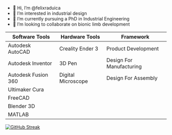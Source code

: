 - 👋 Hi, I’m @felixraduica
- 👀 I’m interested in industrial design
- 🌱 I’m currently pursuing a PhD in Industrial Engineering
- 💞️ I’m looking to collaborate on bionic limb development

 
| Software Tools        | Hardware Tools     | Framework                |
| --------------------- | ------------------ | -------------------------|
| Autodesk AutoCAD      | Creality Ender 3   | Product Development      |
| Autodesk Inventor     | 3D Pen             | Design For Manufacturing |
| Autodesk Fusion 360   | Digital Microscope | Design For Assembly      |
| Ultimaker Cura        |                    |                          |
| FreeCAD               |                    |                          |
| Blender 3D            |                    |                          |
| MATLAB                |                    |                          |

[![GitHub Streak](https://github-readme-streak-stats.herokuapp.com/?user=felixraduica)](https://git.io/streak-stats)
